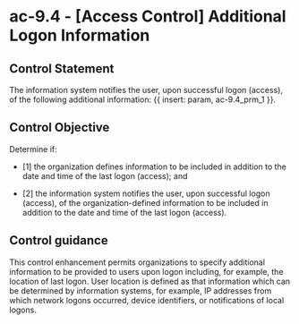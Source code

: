 # ac-9.4 - \[Access Control\] Additional Logon Information

## Control Statement

The information system notifies the user, upon successful logon (access), of the following additional information: {{ insert: param, ac-9.4_prm_1 }}.

## Control Objective

Determine if:

- \[1\] the organization defines information to be included in addition to the date and time of the last logon (access); and

- \[2\] the information system notifies the user, upon successful logon (access), of the organization-defined information to be included in addition to the date and time of the last logon (access).

## Control guidance

This control enhancement permits organizations to specify additional information to be provided to users upon logon including, for example, the location of last logon. User location is defined as that information which can be determined by information systems, for example, IP addresses from which network logons occurred, device identifiers, or notifications of local logons.
